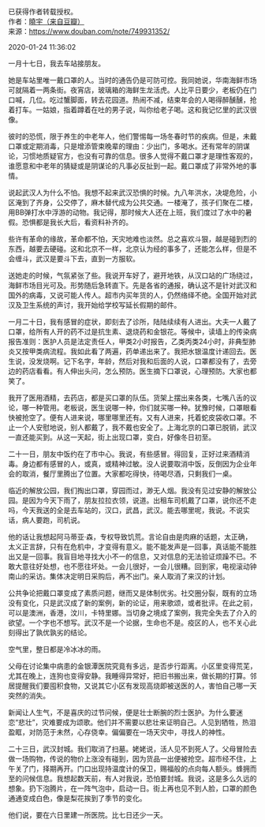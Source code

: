 已获得作者转载授权。  
作者：[曉宇（来自豆瓣）](https://www.douban.com/people/30338291/)  
来源：https://www.douban.com/note/749931352/  

2020-01-24 11:36:02  

一月十七日，我去车站接朋友。  

她是车站里唯一戴口罩的人。当时的通告仍是可防可控。我同她说，华南海鲜市场可就隔着一两条街。夜宵店，玻璃箱的海鲜生龙活虎。人比平日要少，老板仍在门口喊，几位。吃过蟹脚面，转去花园道。热闹不减，结束年会的人喝得醉醺醺，抢着打车。一姑娘，指着蹲着在吐的男子说，叫你给老子喝。这和我记忆里的武汉很像。  

彼时的恐慌，限于养生的中老年人，他们警惕每一场冬春时节的疾病。但是，未戴口罩或定期消毒，只是增添管束晚辈的理由：少出门，多喝水。还有常年的阴谋论，习惯地质疑官方，也没有可靠的信息。很多人觉得不戴口罩才是理性客观的，谁愿意和中老年的猜疑或是阴谋论的凡事必反扯到一起。戴口罩成了非常外地的事情。  

说起武汉人为什么不怕。我想不起来武汉恐惧的时候。九八年洪水，决堤危险，小区淹到了齐身，公交停了，麻木替代成为公共交通。一楼淹了，孩子们聚在二楼，用BB弹打水中浮游的动物。我记得，那时候大人还在上班，我们度过了水中的暑假。恐惧都是我长大后，看资料补齐的。  

些许有革命的缘故，革命都不怕，天灾地难也淡然。总之喜欢斗狠，越是碰到烈的东西，越要去硬碰。这和北京不一样，北京认为经的事多了，还能怎么样，但是不会缠斗，武汉是要斗下去，直到一方服软。  

送她走的时候，气氛紧张了些。我说开车好了，避开地铁，从汉口站的广场绕过，海鲜市场目光可及。形势随后急转直下。先是各省的通报，确认这不是针对武汉和国外的病毒，又说可能人传人。超市内买年货的人，仍然络绎不绝。全国开始对武汉及卫生系统的声讨，我开始给学校写延长假期的邮件。  

一月二十日，我有感冒的症状，即刻去了诊所，陆陆续续有人进出。大夫一人戴了口罩，给所有人开的药不过是抗生素、退烧药和金银花。等候中，读墙上的传染病报告准则：医护人员是法定责任人，甲类2小时报告，乙类丙类24小时，非典型肺炎又按甲类病流程。我如此看了两遍，药单递出来了。我把水银温度计递回去。医生说，没发烧啊。记下名字，年龄，然后对我和后面的人说，口罩都没有了，去旁边的药店看看。有人伸出头问，怎么预防。医生摘下口罩说，心理预防。大家也都笑了。  

我开了医用酒精，去药店，都是买口罩的队伍。货架上摆出来各类，七嘴八舌的议论，哪一种管用。老板说，医生说哪一种，你们就买哪一种。犹豫时候，口罩眼看快被抢空了。便有人进来说，哪里哪里还有。又有人进来，托着蛇皮袋收口罩。不止一个人安慰地说，别人都戴了，我不戴也安全了。上海北京的口罩已脱销，武汉一直还能买到。从这一天起，街上出现口罩，变白，好像冬日初至。  

二十一日，朋友中饭约在了市中心。我说，有些感冒。得回复，正好过来酒精消毒。身边都有感冒的人，或真，或精神过敏。没人说要取消中饭，反倒因为企业年会的取消，餐厅里腾出了位置。大家都吃得快，待喝尽酒，只剩我们一桌。  

临近的解放公园，我们掏出口罩，穿园而过，渺无人烟。我没有见过安静的解放公园。是因为今天下雨了，朋友拉拉衣领，说道。出租车司机戴了口罩，说你还不走吗，今天我送的全是去车站的，汉口，武昌，武汉。能去哪里呢，我说。不说实话，病人要跑，司机说。  

他的话让我想起阿马蒂亚·森，专权导致饥荒。言论自由是肉麻的话题，太正确，太义正言辞，只有在危机中，才变得有意义。能不能发声是一回事，真话能不能胜出又是一回事。我盲目地寻找大小不一的信息，又对信息的无法验证烦躁不已。不敢大意往好处想，也不愿往坏处。一会儿很好，一会儿很糟。回到家，电视滚动钟南山的采访。集体决定明日采购后，再不出门。亲人取消了来汉的计划。  

公共争论把戴口罩变成了素质问题，继而又是体制优劣。社交圈分裂，既有的立场没有变化，只是武汉成了新的案例，新的论证，用来歌颂，或者批评。在此之前，可以是澳洲，香港，汶川，卡特里娜。当切身之境成了案例，我完全失去了介入的欲望。一个字也不想写。武汉不是一个论据，生命也不是。疫区的人，也不关心此刻得出了孰优孰劣的结论。  

空气里，整日都是冷冰冰的雨。  

父母在讨论集中病患的金银潭医院究竟有多远，是否步行距离。小区里变得荒芜，尤其在晚上，连狗也变得安静。我睡得异常好，把旧书搬出来，做长期的打算。邻居提醒我们要囤积食物，又说其它小区有发现高烧即被送医的人，害怕自己哪一天突然的消失。  

新闻让人生气，不是喜庆的过节问候，便是壮士断腕的烈士医护。为什么要迷恋“悲壮”，灾难要成为颂歌。他们并不需要以悲壮来证明自己。人见到牺牲，热泪盈眶，对防范于未然，心存侥幸。偏偏要在一场天灾中，寻找人的神性。  

二十三日，武汉封城。我们取消了扫墓。姥姥说，活人见不到死人了。父母冒险去做一场购物，传说的物价上涨没有碰到，因为货品一出便被抢空。超市经不住，上午关了门，择期再开。门口出现持温度计的保卫，赐福般的点向每人额头。蜂拥而至的问候信息。我想起数天前，有人对我说，恐怕要封城。我说，这是多么久远的想象。扔下泡腾片，在一阵气泡中，启动一日。街上再也见不到人脸，口罩的颜色通通变成白色，像是梨花挨到了季节的变化。  

他们说，要在六日里建一所医院。比七日还少一天。  
